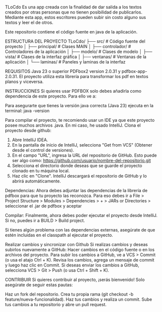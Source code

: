 TLoCdo
Es una app creada con la finalidad de dar salida a los textos creados por otras personas que no tienen posibilidad de publicarlos. Mediante esta app, estos escritores 
pueden subir sin costo alguno sus textos y leer el de otros. 

Este repositorio contiene el código fuente en java de la aplicación.

ESTRUCTURA DEL PROYECTO
TLoCdo/
├── src/                # Código fuente del proyecto
│   ├── principal/      # Clases MAIN
│   ├── controlador/    # Controladores de la aplicación
│   ├── modelo/         # Clases de modelo
│   ├── vista/          # Clases de la interfaz gráfica
│     ├── ventanas/     # Ventanas de la aplicación
│     └── laminas/      # Paneles y laminas de la interfaz

REQUISITOS
Java 23 o superior
PDFbox2 version 2.0.31 y pdfbox-app-2.0.31. El proyecto utiliza esta librería para transformar los pdf en textos planos y viceversa. 

INSTRUCCIONES
Si quieres usar PDFBOX solo debes añadirla como dependencia de este proyecto. Para ello ve a: 


Para asegurarte que tienes la versión java correcta (Java 23) ejecuta en la terminal:
java -version

Para compilar el proyecto, te recomiendo usar un IDE ya que este proyecto posee muchos archivos .java. En mi caso, he usado IntelliJ.
Clona el proyecto desde github:
1. Abre IntelliJ IDEA.
2. En la pantalla de inicio de IntelliJ, selecciona "Get from VCS" (Obtener desde el control de versiones).
3. En el campo "URL", ingresa la URL del repositorio de GitHub. Esto puede ser algo como: https://github.com/usuario/nombre-del-repositorio.git
4. Selecciona el directorio donde deseas que se guarde el proyecto clonado en tu máquina local.
5. Haz clic en "Clone". IntelliJ descargará el repositorio de GitHub y lo abrirá automáticamente.

Dependencias:
Ahora debes adjuntar las dependencias de la librería de pdfbox para que tu proyecto las reconozca. 
Para eso debes ir a File > Project Structure > Modules > Dependencies > + > JARs or Directories > seleccionar el .jar de pdfbox y aceptar

Compilar:
Finalmente, ahora debes poder ejecutar el proyecto desde IntelliJ. Si no, puedes ir a BUILD > Build project. 

Si tienes algún problema con las dependencias externas, asegúrate de que estén incluidas en el classpath al ejecutar el proyecto. 

Realizar cambios y sincronizar con Github
Si realizas cambios y deseas subirlos nuevamente a GitHub:
  Hacer cambios en el código fuente o en los archivos del proyecto.
  Para subir los cambios a GitHub, ve a VCS > Commit (o usa el atajo Ctrl + K).
  Revisa los cambios, agrega un mensaje de commit y luego haz clic en Commit.
  Si deseas enviar los cambios a GitHub, selecciona VCS > Git > Push (o usa Ctrl + Shift + K).

CONTRIBUIR
Si quieres contribuir al proyecto, ¡serás bienvenido! Solo asegúrate de seguir estas pautas:

Haz un fork del repositorio.
Crea tu propia rama (git checkout -b feature/nueva-funcionalidad).
Haz tus cambios y realiza un commit.
Sube tus cambios a tu repositorio y abre un pull request.
